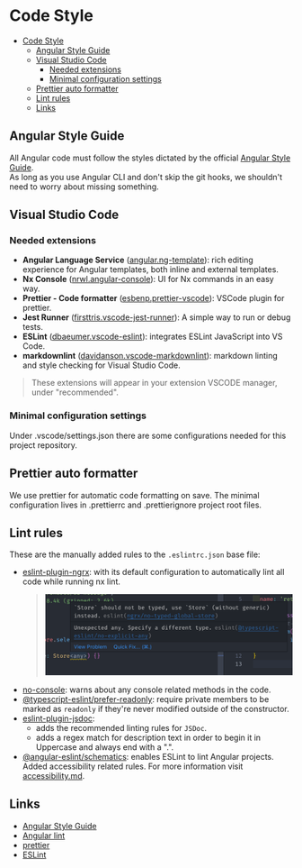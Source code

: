 # Code Style

- [Code Style](#code-style)
  - [Angular Style Guide](#angular-style-guide)
  - [Visual Studio Code](#visual-studio-code)
    - [Needed extensions](#needed-extensions)
    - [Minimal configuration settings](#minimal-configuration-settings)
  - [Prettier auto formatter](#prettier-auto-formatter)
  - [Lint rules](#lint-rules)
  - [Links](#links)

## Angular Style Guide

All Angular code must follow the styles dictated by the official [Angular Style Guide](https://angular.io/styleguide).  
As long as you use Angular CLI and don't skip the git hooks, we shouldn't need to worry about missing something.

## Visual Studio Code

### Needed extensions

- **Angular Language Service** ([angular.ng-template](https://marketplace.visualstudio.com/items?itemName=Angular.ng-template)):
rich editing experience for Angular templates, both inline and external templates.
- **Nx Console** ([nrwl.angular-console](https://marketplace.visualstudio.com/items?itemName=nrwl.angular-console)):
UI for Nx commands in an easy way.
- **Prettier - Code formatter** ([esbenp.prettier-vscode](https://marketplace.visualstudio.com/items?itemName=esbenp.prettier-vscode)):
VSCode plugin for prettier.
- **Jest Runner** ([firsttris.vscode-jest-runner](https://marketplace.visualstudio.com/items?itemName=firsttris.vscode-jest-runner)):
A simple way to run or debug tests.
- **ESLint** ([dbaeumer.vscode-eslint](https://marketplace.visualstudio.com/items?itemName=dbaeumer.vscode-eslint)):
integrates ESLint JavaScript into VS Code.
- **markdownlint** ([davidanson.vscode-markdownlint](https://marketplace.visualstudio.com/items?itemName=DavidAnson.vscode-markdownlint)):
markdown linting and style checking for Visual Studio Code.

> These extensions will appear in your extension VSCODE manager, under "recommended".

### Minimal configuration settings

Under .vscode/settings.json there are some configurations needed for this project repository.

## Prettier auto formatter

We use prettier for automatic code formatting on save. The minimal configuration lives in .prettierrc and .prettierignore project root files.

## Lint rules

These are the manually added rules to the `.eslintrc.json` base file:

- [eslint-plugin-ngrx](https://github.com/timdeschryver/eslint-plugin-ngrx): with its default configuration to automatically lint all code while running nx lint.
  >![eslint-plugin-ngrx](img/ngrx-linter.png)
- [no-console](https://eslint.org/docs/latest/rules/no-console): warns about any console related methods in the code.
- [@typescript-eslint/prefer-readonly](https://github.com/typescript-eslint/typescript-eslint/blob/main/packages/eslint-plugin/docs/rules/prefer-readonly.md):
  require private members to be marked as `readonly` if they're never modified outside of the constructor.
- [eslint-plugin-jsdoc](https://github.com/gajus/eslint-plugin-jsdoc):
  - adds the recommended linting rules for `JSDoc`.
  - adds a regex match for description text in order to begin it in Uppercase and always end with a ".".
- [@angular-eslint/schematics](https://github.com/angular-eslint/angular-eslint#readme): enables ESLint to lint Angular projects. Added accessibility related rules. For more information visit [accessibility.md](accessibility).

## Links

- [Angular Style Guide](https://angular.io/guide/styleguide/)
- [Angular lint](https://angular.io/cli/lint)
- [prettier](https://prettier.io/)
- [ESLint](https://eslint.org/)

